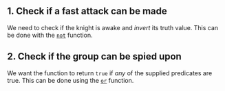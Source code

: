 ## 1. Check if a fast attack can be made

We need to check if the knight is awake and *invert* its truth value. This can be done with the [`not`][not] function.

## 2. Check if the group can be spied upon

We want the function to return `true` if *any* of the supplied predicates are true. This can be done using the [`or`][or] function.



[not]: https://clojuredocs.org/clojure.core/not
[or]: https://clojuredocs.org/clojure.core/or
